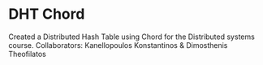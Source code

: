 # DHT Chord

Created a Distributed Hash Table using Chord for the Distributed systems course.
Collaborators: Kanellopoulos Konstantinos & Dimosthenis Theofilatos
